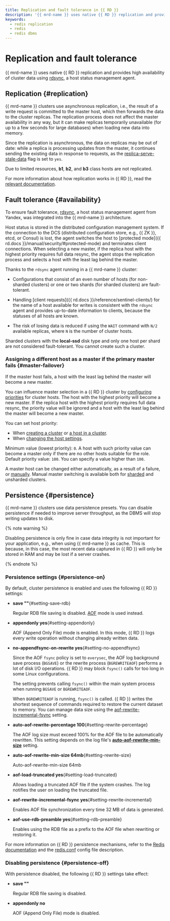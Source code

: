 ```yaml
---
title: Replication and fault tolerance in {{ RD }}
description: '{{ mrd-name }} uses native {{ RD }} replication and provides high availability of cluster data using {{ RD }} Sentinel.'
keywords:
  - redis replication
  - redis
  - redis dbms
---
```


# Replication and fault tolerance

{{ mrd-name }} uses native {{ RD }} replication and provides high availability of cluster data using [rdsync](https://github.com/yandex/rdsync), a host status management agent.

## Replication {#replication}

{{ mrd-name }} clusters use asynchronous replication, i.e., the result of a write request is committed to the master host, which then forwards the data to the cluster replicas. The replication process does not affect the master availability in any way, but it can make replicas temporarily unavailable (for up to a few seconds for large databases) when loading new data into memory.

Since the replication is asynchronous, the data on replicas may be out of date: while a replica is processing updates from the master, it continues sending the existing data in response to requests, as the [replica-serve-stale-data](http://download.redis.io/redis-stable/redis.conf) flag is set to `yes`.


Due to limited resources, **b1**, **b2**, and **b3** class hosts are not replicated.



For more information about how replication works in {{ RD }}, read the [relevant documentation](https://redis.io/topics/replication).

## Fault tolerance {#availability}

To ensure fault tolerance, [rdsync](https://github.com/yandex/rdsync), a host status management agent from Yandex, was integrated into the {{ mrd-name }} architecture.

Host status is stored in the distributed configuration management system. If the connection to the DCS (distributed configuration store, e.g., {{ ZK }}, etcd, or Consul) is lost, the agent switches the host to [protected mode]({{ rd.docs }}/manual/security/#protected-mode) and terminates client connections. When selecting a new master, if the replica host with the highest priority requires full data resync, the agent stops the replication process and selects a host with the least lag behind the master.

Thanks to the `rdsync` agent running in a {{ mrd-name }} cluster:

* Configurations that consist of an even number of hosts (for non-sharded clusters) or one or two shards (for sharded clusters) are fault-tolerant.

* Handling [client requests]({{ rd.docs }}/reference/sentinel-clients/) for the name of a host available for writes is consistent with the `rdsync` agent and provides up-to-date information to clients, because the statuses of all hosts are known.

* The risk of losing data is reduced if using the `WAIT` command with `N/2` available replicas, where `N` is the number of cluster hosts.

Sharded clusters with the **local-ssd** disk type and only one host per shard are not considered fault-tolerant. You cannot create such a cluster.

### Assigning a different host as a master if the primary master fails {#master-failover}

If the master host fails, a host with the least lag behind the master will become a new master.

You can influence master selection in a {{ RD }} cluster by [configuring priorities](../operations/hosts.md#update) for cluster hosts. The host with the highest priority will become a new master. If the replica host with the highest priority requires full data resync, the priority value will be ignored and a host with the least lag behind the master will become a new master.

You can set host priority:

* When [creating a cluster](../operations/cluster-create.md) or [a host in a cluster](../operations/hosts.md#add).
* When [changing the host settings](../operations/hosts.md#update).

Minimum value (lowest priority): `0`. A host with such priority value can become a master only if there are no other hosts suitable for the role. Default priority value: `100`. You can specify a value higher than `100`.

A master host can be changed either automatically, as a result of a failure, or [manually](../operations/failover.md). Manual master switching is available both for [sharded](./sharding.md#failover) and unsharded clusters.

## Persistence {#persistence}

{{ mrd-name }} clusters use data persistence presets. You can disable persistence if needed to improve server throughput, as the DBMS will stop writing updates to disk.

{% note warning %}

Disabling persistence is only fine in case data integrity is not important for your application, e.g., when using {{ mrd-name }} as cache. This is because, in this case, the most recent data captured in {{ RD }} will only be stored in RAM and may be lost if a server crashes.

{% endnote %}

### Persistence settings {#persistence-on}

By default, cluster persistence is enabled and uses the following {{ RD }} settings:

* **save ""**{#setting-save-rdb}

   Regular RDB file saving is disabled. [AOF](#setting-appendonly) mode is used instead.

* **appendonly yes**{#setting-appendonly}

   AOF (Append Only File) mode is enabled. In this mode, {{ RD }} logs every write operation without changing already written data.

* **no-appendfsync-on-rewrite yes**{#setting-no-appendfsync}

   Since the AOF `fsync` policy is set to `everysec`, the AOF log background save process (`BGSAVE`) or the rewrite process (`BGREWRITEAOF`) performs a lot of disk I/O operations. {{ RD }} may block `fsync()` calls for too long in some Linux configurations.

   The setting prevents calling `fsync()` within the main system process when running `BGSAVE` or `BGREWRITEAOF`.

   When `BGREWRITEAOF` is running, `fsync()` is called. {{ RD }} writes the shortest sequence of commands required to restore the current dataset to memory. You can manage data size using the [aof-rewrite-incremental-fsync](#setting-rewrite-incremental) setting.

* **auto-aof-rewrite-percentage 100**{#setting-rewrite-percentage}

   The AOF log size must exceed 100% for the AOF file to be automatically rewritten. This setting depends on the log file's [**auto-aof-rewrite-min-size**](#setting-rewrite-size) setting.

* **auto-aof-rewrite-min-size 64mb**{#setting-rewrite-size}

   Auto-aof-rewrite-min-size 64mb

* **aof-load-truncated yes**{#setting-load-truncated}

   Allows loading a truncated AOF file if the system crashes. The log notifies the user on loading the truncated file.

* **aof-rewrite-incremental-fsync yes**{#setting-rewrite-incremental}

   Enables AOF file synchronization every time 32 MB of data is generated.

* **aof-use-rdb-preamble yes**{#setting-rdb-preamble}

   Enables using the RDB file as a prefix to the AOF file when rewriting or restoring it.

For more information on {{ RD }} persistence mechanisms, refer to the [Redis documentation](https://redis.io/topics/persistence) and the [redis.conf](https://github.com/redis/redis/blob/6.0/redis.conf) config file description.

### Disabling persistence {#persistence-off}

With persistence disabled, the following {{ RD }} settings take effect:

* **save ""**

   Regular RDB file saving is disabled.

* **appendonly no**

   AOF (Append Only File) mode is disabled.
